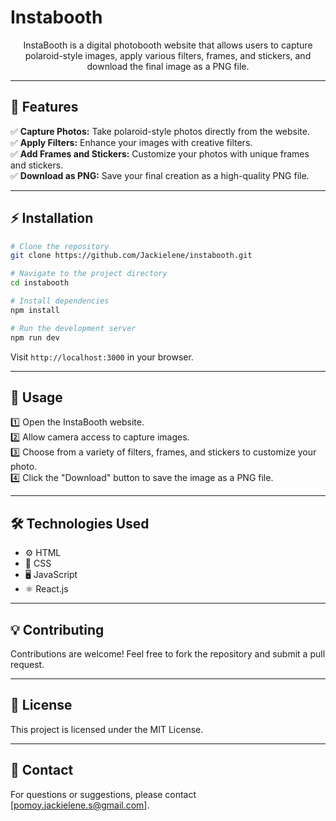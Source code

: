 # Instabooth

<p align="center">
  InstaBooth is a digital photobooth website that allows users to capture polaroid-style images, apply various filters, frames, and stickers, and download the final image as a PNG file.
</p>

---

## 🌟 Features

✅ **Capture Photos:** Take polaroid-style photos directly from the website.  
✅ **Apply Filters:** Enhance your images with creative filters.  
✅ **Add Frames and Stickers:** Customize your photos with unique frames and stickers.  
✅ **Download as PNG:** Save your final creation as a high-quality PNG file.  

---

## ⚡ Installation

```bash
# Clone the repository
git clone https://github.com/Jackielene/instabooth.git

# Navigate to the project directory
cd instabooth

# Install dependencies
npm install

# Run the development server
npm run dev
```

Visit `http://localhost:3000` in your browser.

---

## 🎯 Usage

1️⃣ Open the InstaBooth website.  
2️⃣ Allow camera access to capture images.  
3️⃣ Choose from a variety of filters, frames, and stickers to customize your photo.  
4️⃣ Click the "Download" button to save the image as a PNG file.  

---

## 🛠️ Technologies Used

- ⚙️ HTML
- 🎨 CSS
- 🖥️ JavaScript
- ⚛️ React.js

---

## 💡 Contributing

Contributions are welcome! Feel free to fork the repository and submit a pull request.

---

## 📜 License

This project is licensed under the MIT License.

---

## 📩 Contact

For questions or suggestions, please contact [pomoy.jackielene.s@gmail.com].

